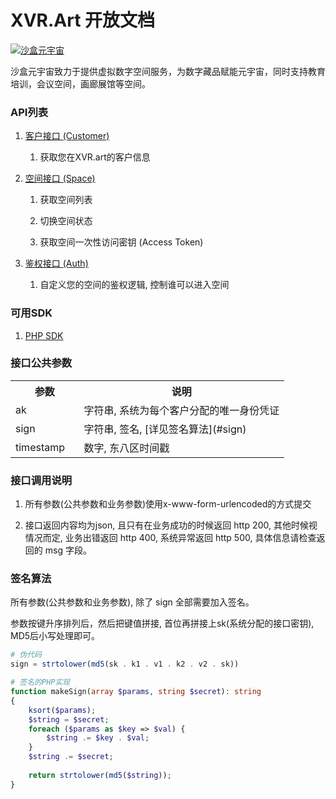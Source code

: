 # XVR.Art 开放文档

[![沙盒元宇宙](https://xvr.oss-cn-hangzhou.aliyuncs.com/common/logo-dark%402x.png)](https://xvr.art)


沙盒元宇宙致力于提供虚拟数字空间服务，为数字藏品赋能元宇宙，同时支持教育培训，会议空间，画廊展馆等空间。


### API列表

1. [客户接口 (Customer)](https://github.com/XVR-Art/Docs/blob/master/api/customer.md)
   
   1. 获取您在XVR.art的客户信息

2. [空间接口 (Space)](https://github.com/XVR-Art/Docs/blob/master/api/space.md)
   
   1. 获取空间列表
   
   2. 切换空间状态
   
   3. 获取空间一次性访问密钥 (Access Token)

3. [鉴权接口 (Auth)](https://github.com/XVR-Art/Docs/blob/master/api/auth.md)

    1. 自定义您的空间的鉴权逻辑, 控制谁可以进入空间

### 可用SDK

1. [PHP SDK](https://github.com/XVR-Art/Docs/tree/master/sdks/php)

### 接口公共参数
<table width="100%">
    <tr>
        <th width="25%">参数</th>
        <th>说明</th>
    </tr>
    <tr>
        <td>ak</td>
        <td>字符串, 系统为每个客户分配的唯一身份凭证</td>
    </tr>
    <tr>
        <td>sign</td>
        <td>字符串, 签名, [详见签名算法](#sign)</td>
    </tr>
    <tr>
        <td>timestamp</td>
        <td>数字, 东八区时间戳</td>
    </tr>
</table>


### 接口调用说明

1. 所有参数(公共参数和业务参数)使用x-www-form-urlencoded的方式提交

2. 接口返回内容均为json, 且只有在业务成功的时候返回 http 200,  其他时候视情况而定, 业务出错返回 http 400, 系统异常返回 http 500, 具体信息请检查返回的 msg 字段。

### <span id="sign">签名算法</span>

所有参数(公共参数和业务参数), 除了 sign 全部需要加入签名。

参数按键升序排列后，然后把键值拼接, 首位再拼接上sk(系统分配的接口密钥), MD5后小写处理即可。

```php
# 伪代码
sign = strtolower(md5(sk . k1 . v1 . k2 . v2 . sk))
```

```php
# 签名的PHP实现
function makeSign(array $params, string $secret): string
{
    ksort($params);
    $string = $secret;
    foreach ($params as $key => $val) {
        $string .= $key . $val;
    }
    $string .= $secret;
    
    return strtolower(md5($string));
}
```

